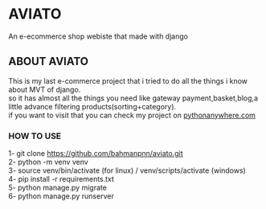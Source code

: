 # AVIATO
An e-ecommerce shop webiste that made with django
## ABOUT AVIATO
This is my last e-commerce project that i tried to do all the things i know about MVT of django.                                        
so it has almost all the things you need like gateway payment,basket,blog,a little advance filtering products(sorting+category).                        
if you want to visit that you can check my project on [pythonanywhere.com](https://bahmanpournazari.pythonanywhere.com/)

### HOW TO USE
1- git clone https://github.com/bahmanpnn/aviato.git                                                      
2- python -m venv venv                                                          
3- source venv/bin/activate (for linux) / venv/scripts/activate (windows)                                                          
4- pip install -r requirements.txt                                                                                          
5- python manage.py migrate                                                                                                            
6- python manage.py runserver                                            
